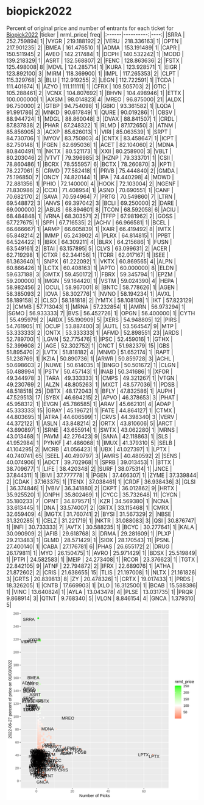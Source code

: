 # biopick2022
Percent of original price and number of entrants for each ticket for [Biopick2022](https://twitter.com/hashtag/Biopick2022)
|ticker | nrml_price| freq|
|:------|----------:|----:|
|SRRA   | 252.759894|    1|
|VYGR   | 219.188192|    2|
|VERU   | 218.336163|    1|
|OPTN   | 217.901235|    2|
|BMEA   | 161.476510|    1|
|ADMA   | 153.191489|    1|
|CAPR   | 150.511945|    2|
|AVEO   | 142.217484|    1|
|DCPH   | 140.532242|    1|
|MODD   | 139.218329|    1|
|ASRT   | 132.568807|    2|
|FENC   | 128.863636|    2|
|FSTX   | 125.498008|    8|
|MDVL   | 124.285714|    1|
|KURA   | 123.928571|    1|
|EIGR   | 123.892100|    3|
|MIRM   | 118.369900|    1|
|IMPL   | 117.265353|    2|
|CLPT   | 115.329768|    3|
|BLU    | 112.919255|    2|
|LEGN   | 112.722591|    1|
|TCDA   | 111.401674|    1|
|AZYO   | 111.111111|    1|
|CFRX   | 109.505703|    2|
|OTIC   | 105.288461|    2|
|VCNX   | 104.807692|    1|
|BHVN   | 104.498946|    1|
|ETTX   | 100.000000|    1|
|AXSM   |  98.014823|    4|
|MREO   |  96.875000|   21|
|ALDX   |  96.750000|    2|
|GTBP   |  94.754098|    1|
|GBIO   |  93.361582|    1|
|LQDA   |  91.991786|    2|
|MNKD   |  90.617849|    1|
|QURE   |  90.019286|    1|
|OBSV   |  88.944724|    1|
|MDGL   |  88.860048|    3|
|DVAX   |  88.841507|    1|
|CRDL   |  87.837838|    2|
|PHAR   |  87.248322|    1|
|RLMD   |  87.172650|    3|
|ATNM   |  85.856905|    3|
|ACXP   |  85.626013|    1|
|VIRI   |  85.063539|    1|
|SRPT   |  84.730706|    1|
|MYOV   |  83.750803|    4|
|CNTX   |  83.458647|    1|
|ICPT   |  82.750148|    1|
|FGEN   |  82.695036|    1|
|ACET   |  82.104060|    2|
|MDNA   |  80.840491|   11|
|NKTX   |  80.521173|    1|
|XXII   |  80.258900|    3|
|VBLT   |  80.203046|    2|
|VTVT   |  79.396985|    3|
|HZNP   |  79.333701|    1|
|CSII   |  78.860486|    1|
|BCRX   |  78.555957|    6|
|BCTX   |  78.260870|    3|
|KPTI   |  78.227061|    5|
|CRMD   |  77.582418|    1|
|PRVB   |  75.444840|    2|
|GMDA   |  75.196850|    7|
|ONCY   |  74.820144|    1|
|IPA    |  74.440298|    4|
|MDWD   |  72.881356|    1|
|PHIO   |  72.140000|    4|
|HOOK   |  72.103004|    2|
|NGENF  |  71.830986|    2|
|CCXI   |  71.408954|    1|
|ASND   |  70.690551|    1|
|CANF   |  70.682170|    2|
|SAVA   |  70.594964|    7|
|PRTG   |  70.549860|    7|
|LTRN   |  69.548872|    3|
|ANVS   |  69.397042|    3|
|BCLI   |  69.250000|    2|
|DARE   |  69.000000|    2|
|ABUS   |  68.894601|    8|
|TCON   |  68.592058|    6|
|ACIU   |  68.484848|    1|
|VRNA   |  68.303571|    2|
|TFFP   |  67.981962|    2|
|GOSS   |  67.727675|    1|
|SPPI   |  67.716535|    2|
|ACHV   |  66.966581|    1|
|BCEL   |  66.666667|    1|
|ARMP   |  66.605839|    1|
|XAIR   |  66.419492|    8|
|IMTX   |  65.848214|    2|
|IMMP   |  65.243902|    4|
|PLRX   |  64.814815|    1|
|PPBT   |  64.524422|    1|
|IBRX   |  64.309211|    4|
|BLRX   |  64.215686|    1|
|FUSN   |  63.549161|    2|
|BTAI   |  63.157895|    5|
|CLVS   |  63.099631|    2|
|ACER   |  62.719298|    1|
|CTXR   |  62.344156|    1|
|TCRR   |  62.017167|    1|
|ISEE   |  61.363640|    1|
|SNPX   |  61.222092|    1|
|VKTX   |  60.869565|    4|
|ALPN   |  60.866426|    1|
|LCTX   |  60.408163|    1|
|APTO   |  60.000000|    8|
|ELDN   |  59.637188|    3|
|GMTX   |  59.450172|    1|
|FBRX   |  59.345794|    1|
|EPZM   |  59.200000|    1|
|IMGN   |  59.164420|    1|
|VSTM   |  59.024390|    4|
|HEPA   |  58.982456|    2|
|OCUL   |  58.967001|    8|
|BNTC   |  58.778626|    1|
|AGEN   |  58.385093|    2|
|IOVA   |  58.302776|    1|
|NVNO   |  58.194234|    1|
|AVXL   |  58.189158|    2|
|CLSD   |  58.181818|    2|
|YMTX   |  58.108108|    1|
|IKT    |  57.823129|    2|
|CMMB   |  57.713043|    1|
|MRNA   |  57.232854|    1|
|AMRN   |  56.973294|    1|
|SGMO   |  56.933333|    7|
|BVS    |  56.452726|    1|
|OPGN   |  56.400000|    1|
|CYTH   |  55.495979|    2|
|ARDX   |  55.190909|    5|
|XERS   |  54.948805|   12|
|PIRS   |  54.761905|   11|
|OCUP   |  53.887400|    3|
|AUTL   |  53.564547|    9|
|MTP    |  53.333333|    2|
|ONTX   |  53.333333|    1|
|AFMD   |  52.898551|   23|
|ARDS   |  52.789700|    1|
|LGVN   |  52.775476|    1|
|IPSC   |  52.459016|    1|
|GTHX   |  52.399608|    2|
|AGE    |  52.302752|    1|
|ONCT   |  51.982379|   15|
|GBS    |  51.895470|    2|
|LVTX   |  51.818182|    4|
|MNMD   |  51.652174|    1|
|RAPT   |  51.238769|    1|
|KZIA   |  50.890736|    1|
|ARWR   |  50.859728|    3|
|ACHL   |  50.698603|    2|
|NUWE   |  50.614035|    1|
|BNGO   |  50.501672|    1|
|CLGN   |  50.488994|    1|
|PSTV   |  50.457143|    1|
|INAB   |  50.341686|    1|
|XFOR   |  49.344978|    3|
|TARA   |  49.333333|    1|
|CMPS   |  49.321267|    1|
|VTGN   |  49.230769|    2|
|ALZN   |  48.805263|    1|
|MXCT   |  48.577036|    1|
|PDSB   |  48.518518|   25|
|DBTX   |  48.172043|    1|
|BFLY   |  47.832586|    1|
|AUPH   |  47.529513|   17|
|SYBX   |  46.694215|    2|
|APVO   |  46.378653|    3|
|PHAT   |  45.958312|    1|
|EVGN   |  45.786585|    1|
|ARAV   |  45.662101|    4|
|ADAP   |  45.333333|   15|
|GRAY   |  45.196721|    1|
|FATE   |  44.864127|    1|
|CTMX   |  44.803695|    1|
|ATRA   |  44.606599|    1|
|CRVS   |  44.398340|    3|
|VERV   |  44.372122|    1|
|ASLN   |  43.848214|    2|
|ORTX   |  43.810606|    5|
|ARCT   |  43.690897|    1|
|SRNE   |  43.655914|    1|
|SWTX   |  43.062280|    1|
|MRNS   |  43.013468|    1|
|PAVM   |  42.276423|    9|
|SANA   |  42.118863|    1|
|SLS    |  41.952984|    1|
|PYNKF  |  41.486068|    1|
|IMUX   |  41.379310|    5|
|SELB   |  41.104295|    2|
|MCRB   |  41.056423|    1|
|UBX    |  41.027397|    1|
|LPTX   |  40.740741|   65|
|SEEL   |  40.490797|    3|
|AMRS   |  40.480592|    2|
|SENS   |  40.074906|    1|
|ADCT   |  39.702968|    1|
|SPRB   |  39.013453|    1|
|BTTX   |  38.709677|    1|
|LIFE   |  38.420348|    2|
|SURF   |  38.075314|    1|
|JNCE   |  37.844311|    1|
|BIVI   |  37.777778|    1|
|PGEN   |  37.466307|    1|
|ZYME   |  37.339844|    2|
|CDAK   |  37.163375|    1|
|TENX   |  37.038461|    1|
|CRDF   |  36.938436|    3|
|GLSI   |  36.374846|    1|
|VBIV   |  36.341880|    2|
|CKPT   |  36.012862|    9|
|HRTX   |  35.925520|    1|
|ONPH   |  35.802469|    1|
|CYCC   |  35.732648|   11|
|CYCN   |  35.180233|    7|
|OPNT   |  34.879571|    1|
|KZR    |  34.569380|    1|
|NCNA   |  33.613445|    1|
|DNA    |  33.574007|    2|
|GRTX   |  33.115468|    1|
|CMRX   |  32.659409|    4|
|MGTX   |  31.760741|    2|
|BYSI   |  31.567329|    2|
|NBSE   |  31.320285|    1|
|CELZ   |  31.221719|    1|
|NKTR   |  31.088083|    3|
|QSI    |  30.876747|    1|
|INFI   |  30.733333|    7|
|AVTX   |  30.588235|    1|
|BCYC   |  30.277641|    1|
|KALA   |  30.090909|    2|
|AFIB   |  29.618768|    3|
|DRMA   |  29.281609|    1|
|PLXP   |  29.213483|    1|
|GLMD   |  28.571429|    1|
|SIOX   |  28.170543|   11|
|PSNL   |  27.400140|    1|
|CABA   |  27.176781|    6|
|PHAS   |  26.655172|    2|
|DRUG   |  26.179811|    1|
|MYO    |  26.150475|    1|
|AVRO   |  25.971429|    1|
|BDSX   |  25.519849|    1|
|PTPI   |  24.582583|    1|
|MEIP   |  24.273408|    1|
|RCOR   |  23.376623|    1|
|TGTX   |  22.842105|    9|
|ATNF   |  22.794872|    2|
|IFRX   |  22.689076|    1|
|ATHA   |  21.872602|    2|
|CRIS   |  21.638655|   15|
|TLIS   |  21.197008|    1|
|NLTX   |  21.161826|    3|
|GRTS   |  20.839813|    8|
|ZY     |  20.478326|    1|
|CRTX   |  19.017433|    1|
|PRDS   |  18.326205|    1|
|CNTB   |  17.669903|    1|
|XLO    |  16.312500|    1|
|BCAB   |  15.588386|    1|
|VINC   |  13.640824|    1|
|AYLA   |  13.043478|    4|
|PLSE   |  13.031735|    1|
|PRQR   |   9.868914|    3|
|QTNT   |   9.768340|    5|
|VLON   |   8.846154|    4|
|GNCA   |   1.379310|    5|
![retvspicks](biopicks.png?raw=true)
